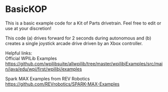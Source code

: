 # BasicKOP

This is a basic example code for a Kit of Parts drivetrain.  Feel free to edit or use at your discretion!

This code (a) drives forward for 2 seconds during autonomous and (b) creates a single joystick arcade drive driven by an Xbox controller.

Helpful links:  
Official WPILib Examples
https://github.com/wpilibsuite/allwpilib/tree/master/wpilibjExamples/src/main/java/edu/wpi/first/wpilibj/examples

Spark MAX Examples from REV Robotics
https://github.com/REVrobotics/SPARK-MAX-Examples
